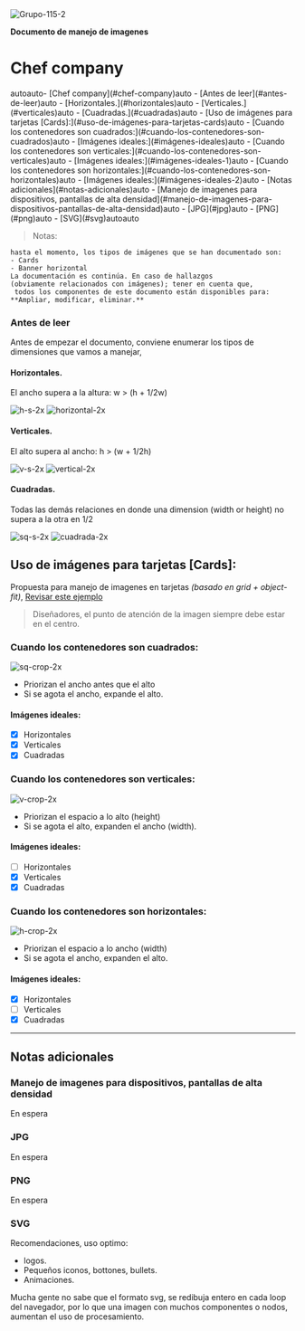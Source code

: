 <img src="https://i.ibb.co/j3q7B0n/Grupo-115-2.png" alt="Grupo-115-2" border="0">

**Documento de manejo de imagenes**
# Chef company


<!-- TOC -->autoauto- [Chef company](#chef-company)auto        - [Antes de leer](#antes-de-leer)auto            - [Horizontales.](#horizontales)auto            - [Verticales.](#verticales)auto            - [Cuadradas.](#cuadradas)auto    - [Uso de imágenes para tarjetas [Cards]:](#uso-de-imágenes-para-tarjetas-cards)auto        - [Cuando los contenedores son cuadrados:](#cuando-los-contenedores-son-cuadrados)auto            - [Imágenes ideales:](#imágenes-ideales)auto        - [Cuando los contenedores son verticales:](#cuando-los-contenedores-son-verticales)auto            - [Imágenes ideales:](#imágenes-ideales-1)auto        - [Cuando los contenedores son horizontales:](#cuando-los-contenedores-son-horizontales)auto            - [Imágenes ideales:](#imágenes-ideales-2)auto    - [Notas adicionales](#notas-adicionales)auto        - [Manejo de imagenes para dispositivos, pantallas de alta densidad](#manejo-de-imagenes-para-dispositivos-pantallas-de-alta-densidad)auto        - [JPG](#jpg)auto        - [PNG](#png)auto        - [SVG](#svg)autoauto<!-- /TOC -->


> Notas:
> 
	hasta el momento, los tipos de imágenes que se han documentado son:
	- Cards
	- Banner horizontal
	La documentación es continúa. En caso de hallazgos 
	(obviamente relacionados con imágenes); tener en cuenta que,
	 todos los componentes de este documento están disponibles para: 
	**Ampliar, modificar, eliminar.**

### Antes de leer
Antes de empezar el documento, conviene enumerar los tipos de dimensiones que vamos a manejar,

#### Horizontales.
El ancho supera a la altura: w > (h + 1/2w)

<img src="https://i.ibb.co/RP1WFJH/h-s-2x.png" alt="h-s-2x" border="0">
<img src="https://i.ibb.co/87nFtbX/horizontal-2x.png" alt="horizontal-2x" border="0">


#### Verticales.
El alto supera al ancho: h > (w + 1/2h)

<img src="https://i.ibb.co/NyGmtzM/v-s-2x.png" alt="v-s-2x" border="0">
<img src="https://i.ibb.co/4JtN26X/vertical-2x.png" alt="vertical-2x" border="0">

#### Cuadradas.
Todas las demás relaciones en donde una dimension (width or height) no supera a la otra en 1/2

<img src="https://i.ibb.co/TPH2HD1/sq-s-2x.png" alt="sq-s-2x" border="0">
<img src="https://i.ibb.co/85tmr4R/cuadrada-2x.png" alt="cuadrada-2x" border="0">

## Uso de imágenes para tarjetas [Cards]:
Propuesta para manejo de imagenes en tarjetas *(basado en grid + object-fit)*, [Revisar este ejemplo](https://codepen.io/sanchez-dev/pen/GRRajqQ)
> Diseñadores, el punto de atención de la imagen siempre debe estar en el centro.

### Cuando los contenedores son cuadrados:
<img src="https://i.ibb.co/hdFmw9d/sq-crop-2x.png" alt="sq-crop-2x" border="0">

- Priorizan el ancho antes que el alto
- Si se agota el ancho, expande el alto.

#### Imágenes ideales:
- [x] Horizontales
- [x] Verticales
- [x] Cuadradas

### Cuando los contenedores son verticales:
<img src="https://i.ibb.co/FKfdTk3/v-crop-2x.png" alt="v-crop-2x" border="0">

- Priorizan el espacio a lo alto (height)
- Si se agota el alto, expanden el ancho (width).

#### Imágenes ideales:
- [ ] Horizontales
- [x] Verticales
- [x] Cuadradas

### Cuando los contenedores son horizontales:
<img src="https://i.ibb.co/Kw4WgCt/h-crop-2x.png" alt="h-crop-2x" border="0">

- Priorizan el espacio a lo ancho (width)
- Si se agota el ancho, expanden el alto.

#### Imágenes ideales:
- [x] Horizontales
- [ ] Verticales
- [x] Cuadradas

---

## Notas adicionales
### Manejo de imagenes para dispositivos, pantallas de alta densidad
En espera

### JPG
En espera

### PNG
En espera

### SVG 
Recomendaciones, uso optimo:

- logos.
- Pequeños iconos, bottones, bullets.
- Animaciones.

Mucha gente no sabe que el formato svg, se redibuja entero en cada loop del navegador, por lo que una imagen con muchos componentes o nodos, aumentan el uso de procesamiento. 
	